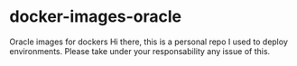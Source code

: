 # docker-images-oracle
Oracle images for dockers
Hi there, this is a personal repo I used to deploy environments.
Please take under your responsability any issue of this.
